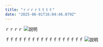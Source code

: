 ```yaml
---
title: "ｒｒｒｒｔｔｔｔ"
date: "2025-06-01T16:04:46.079Z"
---
```


ｒｒｒｒ
<img src="/uploads/f5091e90-ea12-41e4-93a0-74ebf140ec01-slider6.webp" alt="説明">

ｆｆｆｆｆｆｆｆｆｆｆｆｆｆｆｆｆｆ
<img src="/uploads/713308bf-1c11-477c-ba73-73f301137008-slider5.webp" alt="説明">

